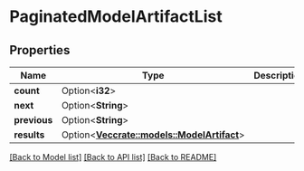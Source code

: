 # PaginatedModelArtifactList

## Properties

Name | Type | Description | Notes
------------ | ------------- | ------------- | -------------
**count** | Option<**i32**> |  | [optional]
**next** | Option<**String**> |  | [optional]
**previous** | Option<**String**> |  | [optional]
**results** | Option<[**Vec<crate::models::ModelArtifact>**](ModelArtifact.md)> |  | [optional]

[[Back to Model list]](../README.md#documentation-for-models) [[Back to API list]](../README.md#documentation-for-api-endpoints) [[Back to README]](../README.md)


